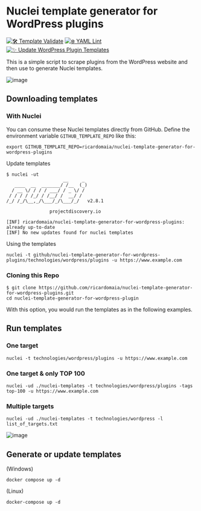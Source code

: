# Nuclei template generator for WordPress plugins

[![🛠 Template Validate](https://github.com/ricardomaia/nuclei-template-generator-for-wordpress-plugins/actions/workflows/template-validate.yml/badge.svg)](https://github.com/ricardomaia/nuclei-template-generator-for-wordpress-plugins/actions/workflows/template-validate.yml) [![❄️ YAML Lint](https://github.com/ricardomaia/nuclei-template-generator-for-wordpress-plugins/actions/workflows/syntax-checking.yml/badge.svg)](https://github.com/ricardomaia/nuclei-template-generator-for-wordpress-plugins/actions/workflows/syntax-checking.yml) [![✨ Update WordPress Plugin Templates](https://github.com/ricardomaia/nuclei-template-generator-for-wordpress-plugins/actions/workflows/update-wordpress-plugin-templates.yml/badge.svg)](https://github.com/ricardomaia/nuclei-template-generator-for-wordpress-plugins/actions/workflows/update-wordpress-plugin-templates.yml)

This is a simple script to scrape plugins from the WordPress website and then use to generate Nuclei templates.

![image](https://user-images.githubusercontent.com/1353811/205188352-090ff901-3a62-4654-a012-04059d7e7f3f.png)

## Downloading templates

### With Nuclei

You can consume these Nuclei templates directly from GitHub.
Define the environment variable `GITHUB_TEMPLATE_REPO` like this:

```console
export GITHUB_TEMPLATE_REPO=ricardomaia/nuclei-template-generator-for-wordpress-plugins
```

Update templates

```console
$ nuclei -ut
                     __     _
   ____  __  _______/ /__  (_)
  / __ \/ / / / ___/ / _ \/ /
 / / / / /_/ / /__/ /  __/ /
/_/ /_/\__,_/\___/_/\___/_/   v2.8.1

                projectdiscovery.io

[INF] ricardomaia/nuclei-template-generator-for-wordpress-plugins: already up-to-date
[INF] No new updates found for nuclei templates
```

Using the templates

```console
nuclei -t github/nuclei-template-generator-for-wordpress-plugins/technologies/wordpress/plugins -u https://www.example.com
```

### Cloning this Repo

```console
$ git clone https://github.com/ricardomaia/nuclei-template-generator-for-wordpress-plugins.git
cd nuclei-template-generator-for-wordpress-plugin
```

With this option, you would run the templates as in the following examples.

## Run templates

### One target

```console
nuclei -t technologies/wordpress/plugins -u https://www.example.com
```

### One target & only TOP 100

```console
nuclei -ud ./nuclei-templates -t technologies/wordpress/plugins -tags top-100 -u https://www.example.com
```

### Multiple targets

```console
nuclei -ud ./nuclei-templates -t technologies/wordpress -l list_of_targets.txt
```

![image](https://user-images.githubusercontent.com/1353811/205873579-e92e61d0-f81f-4648-9216-5f1fa22168bb.png)

## Generate or update templates

(Windows)

```console
docker compose up -d
```

(Linux)

```console
docker-compose up -d
```
